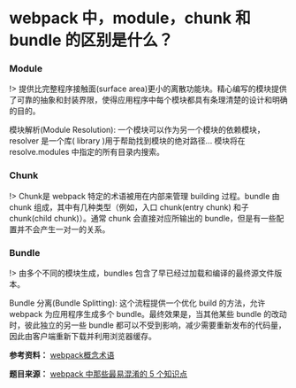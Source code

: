 # webpack 中，module，chunk 和 bundle 的区别是什么？

### Module

!> 提供比完整程序接触面(surface area)更小的离散功能块。精心编写的模块提供了可靠的抽象和封装界限，使得应用程序中每个模块都具有条理清楚的设计和明确的目的。

模块解析(Module Resolution): 一个模块可以作为另一个模块的依赖模块，resolver 是一个库( library )用于帮助找到模块的绝对路径... 模块将在 resolve.modules 中指定的所有目录内搜索。

### Chunk

!> Chunk是 webpack 特定的术语被用在内部来管理 building 过程。bundle 由 chunk 组成，其中有几种类型（例如，入口 chunk(entry chunk) 和子 chunk(child chunk)）。通常 chunk 会直接对应所输出的 bundle，但是有一些配置并不会产生一对一的关系。

### Bundle

!> 由多个不同的模块生成，bundles 包含了早已经过加载和编译的最终源文件版本。

Bundle 分离(Bundle Splitting): 这个流程提供一个优化 build 的方法，允许 webpack 为应用程序生成多个 bundle。最终效果是，当其他某些 bundle 的改动时，彼此独立的另一些 bundle 都可以不受到影响，减少需要重新发布的代码量，因此由客户端重新下载并利用浏览器缓存。

**参考资料：**
[webpack概念术语](https://webpack.docschina.org/glossary)

**题目来源：**
[webpack 中那些最易混淆的 5 个知识点](https://juejin.im/post/5cede821f265da1bbd4b5630)